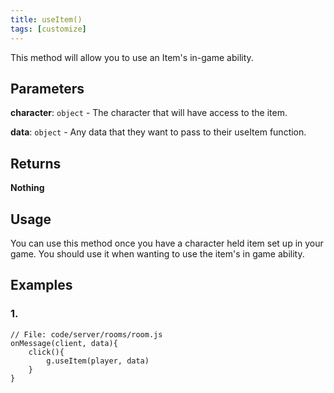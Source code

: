 ```yaml
---
title: useItem()
tags: [customize]
---
```

This method will allow you to use an Item's in-game ability. 
## Parameters 
**character**: `object` - The character that will have access to the item.

**data**: `object` - Any data that they want to pass to their useItem function.
## Returns
**Nothing**
## Usage
You can use this method once you have a character held item set up in your game. You should use it when wanting to use the item's in game ability. 
## Examples
### 1. 
```
// File: code/server/rooms/room.js
onMessage(client, data){
	click(){
		g.useItem(player, data)
	}
}
```
